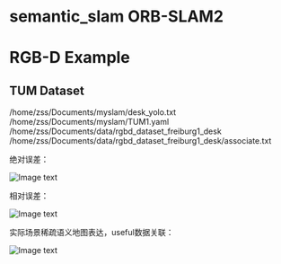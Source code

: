 # semantic_slam ORB-SLAM2

#  RGB-D Example
## TUM Dataset

/home/zss/Documents/myslam/desk_yolo.txt /home/zss/Documents/myslam/TUM1.yaml /home/zss/Documents/data/rgbd_dataset_freiburg1_desk /home/zss/Documents/data/rgbd_dataset_freiburg1_desk/associate.txt
  
绝对误差： 

![Image text](https://github.com/zssjh/semantic_slam/blob/master/picture/ape.png)

相对误差：

![Image text](https://github.com/zssjh/semantic_slam/blob/master/picture/rpe.png)

实际场景稀疏语义地图表达，useful数据关联：

![Image text](https://github.com/zssjh/semantic_slam/blob/master/picture/real_scene.png)

